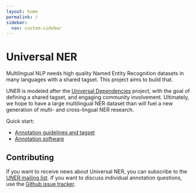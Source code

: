 ```yaml
---
layout: home
permalink: /
sidebar:
  nav: custom-sidebar
---
```


# Universal NER

Multilingual NLP needs high quality Named Entity Recognition datasets 
in many languages with a shared tagset. This project aims to build that.


UNER is modeled after the [Universal Dependencies](https://universaldependencies.org/) project,
with the goal of defining a shared tagset, and engaging community involvement. Ultimately,
we hope to have a large multilingual NER dataset than will fuel a new generation 
of multi- and cross-lingual NER research.

 
Quick start:
 - [Annotation guidelines and tagset](guidelines/)
 - [Annotation software](https://annotate.universalner.org/)
 


## Contributing

If you want to receive news about Universal NER, you can subscribe to the [UNER mailing list](https://groups.google.com/g/ner-for-universaldependencies). If you want to discuss individual annotation questions, use the [Github issue tracker](https://github.com/mayhewsw/UniversalNER/issues).

